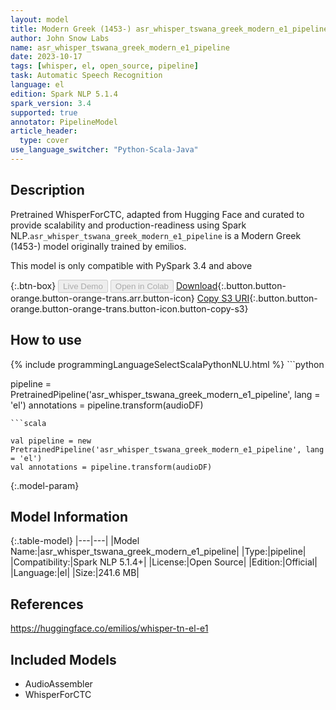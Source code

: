 ```yaml
---
layout: model
title: Modern Greek (1453-) asr_whisper_tswana_greek_modern_e1_pipeline pipeline WhisperForCTC from emilios
author: John Snow Labs
name: asr_whisper_tswana_greek_modern_e1_pipeline
date: 2023-10-17
tags: [whisper, el, open_source, pipeline]
task: Automatic Speech Recognition
language: el
edition: Spark NLP 5.1.4
spark_version: 3.4
supported: true
annotator: PipelineModel
article_header:
  type: cover
use_language_switcher: "Python-Scala-Java"
---
```


## Description

Pretrained WhisperForCTC, adapted from Hugging Face and curated to provide scalability and production-readiness using Spark NLP.`asr_whisper_tswana_greek_modern_e1_pipeline` is a Modern Greek (1453-) model originally trained by emilios.

This model is only compatible with PySpark 3.4 and above

{:.btn-box}
<button class="button button-orange" disabled>Live Demo</button>
<button class="button button-orange" disabled>Open in Colab</button>
[Download](https://s3.amazonaws.com/auxdata.johnsnowlabs.com/public/models/asr_whisper_tswana_greek_modern_e1_pipeline_el_5.1.4_3.4_1697583407910.zip){:.button.button-orange.button-orange-trans.arr.button-icon}
[Copy S3 URI](s3://auxdata.johnsnowlabs.com/public/models/asr_whisper_tswana_greek_modern_e1_pipeline_el_5.1.4_3.4_1697583407910.zip){:.button.button-orange.button-orange-trans.button-icon.button-copy-s3}

## How to use



<div class="tabs-box" markdown="1">
{% include programmingLanguageSelectScalaPythonNLU.html %}
```python

pipeline = PretrainedPipeline('asr_whisper_tswana_greek_modern_e1_pipeline', lang = 'el')
annotations =  pipeline.transform(audioDF)

```
```scala

val pipeline = new PretrainedPipeline('asr_whisper_tswana_greek_modern_e1_pipeline', lang = 'el')
val annotations = pipeline.transform(audioDF)

```
</div>

{:.model-param}
## Model Information

{:.table-model}
|---|---|
|Model Name:|asr_whisper_tswana_greek_modern_e1_pipeline|
|Type:|pipeline|
|Compatibility:|Spark NLP 5.1.4+|
|License:|Open Source|
|Edition:|Official|
|Language:|el|
|Size:|241.6 MB|

## References

https://huggingface.co/emilios/whisper-tn-el-e1

## Included Models

- AudioAssembler
- WhisperForCTC